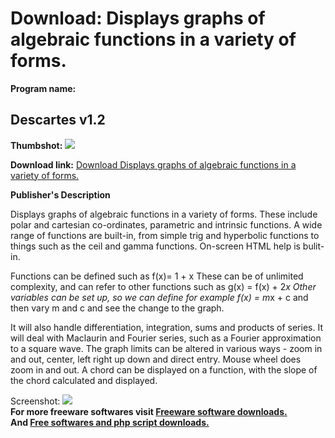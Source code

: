 # Download: Displays graphs of algebraic functions in a variety of forms.

**Program name:**

## Descartes v1.2

  
**Thumbshot:** ![](http://www.freewarefiles.com/screenshot/descartes_md.gif)   
  
**Download link:** [Download Displays graphs of algebraic functions in a variety of forms.](http://freesoftwares.boysofts.com/Descartes-V_program_20686.html)  
  


**Publisher's Description**  
  


Displays graphs of algebraic functions in a variety of forms. These include polar and cartesian co-ordinates, parametric and intrinsic functions. A wide range of functions are built-in, from simple trig and hyperbolic functions to things such as the ceil and gamma functions. On-screen HTML help is bulit-in. 

Functions can be defined such as f(x)= 1 + x These can be of unlimited complexity, and can refer to other functions such as g(x) = f(x) + 2*x Other variables can be set up, so we can define for example f(x) = m*x + c and then vary m and c and see the change to the graph. 

It will also handle differentiation, integration, sums and products of series. It will deal with Maclaurin and Fourier series, such as a Fourier approximation to a square wave. The graph limits can be altered in various ways - zoom in and out, center, left right up down and direct entry. Mouse wheel does zoom in and out. A chord can be displayed on a function, with the slope of the chord calculated and displayed. 

  
  
Screenshot: ![](http://www.freewarefiles.com/screenshot/descartes.gif)   
**For more freeware softwares visit [Freeware software downloads.](http://freesoftwares.boysofts.com/)**   
**And [Free softwares and php script downloads.](http://www.boysofts.com/)**
